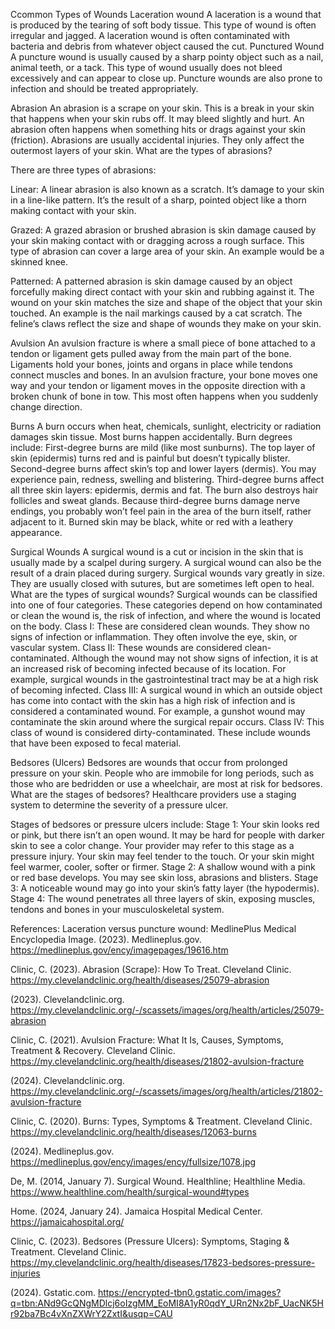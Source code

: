 Ccommon Types of Wounds
Laceration wound
A laceration is a wound that is produced by the tearing of soft body tissue. This type of wound is often irregular and jagged. A laceration wound is often contaminated with bacteria and debris from whatever object caused the cut.
Punctured Wound
A puncture wound is usually caused by a sharp pointy object such as a nail, animal teeth, or a tack. This type of wound usually does not bleed excessively and can appear to close up. Puncture wounds are also prone to infection and should be treated appropriately.


Abrasion
An abrasion is a scrape on your skin. This is a break in your skin that happens when your skin rubs off. It may bleed slightly and hurt. An abrasion often happens when something hits or drags against your skin (friction). Abrasions are usually accidental injuries. They only affect the outermost layers of your skin.
What are the types of abrasions?

There are three types of abrasions:

Linear: A linear abrasion is also known as a scratch. It’s damage to your skin in a line-like pattern. It’s the result of a sharp, pointed object like a thorn making contact with your skin.

Grazed: A grazed abrasion or brushed abrasion is skin damage caused by your skin making contact with or dragging across a rough surface. This type of abrasion can cover a large area of your skin. An example would be a skinned knee.

Patterned: A patterned abrasion is skin damage caused by an object forcefully making direct contact with your skin and rubbing against it. The wound on your skin matches the size and shape of the object that your skin touched. An example is the nail markings caused by a cat scratch. The feline’s claws reflect the size and shape of wounds they make on your skin.



Avulsion
An avulsion fracture is where a small piece of bone attached to a tendon or ligament gets pulled away from the main part of the bone. Ligaments hold your bones, joints and organs in place while tendons connect muscles and bones. In an avulsion fracture, your bone moves one way and your tendon or ligament moves in the opposite direction with a broken chunk of bone in tow. This most often happens when you suddenly change direction.


Burns
A burn occurs when heat, chemicals, sunlight, electricity or radiation damages skin tissue. Most burns happen accidentally.
Burn degrees include:
First-degree burns are mild (like most sunburns). The top layer of skin (epidermis) turns red and is painful but doesn’t typically blister.
Second-degree burns affect skin’s top and lower layers (dermis). You may experience pain, redness, swelling and blistering.
Third-degree burns affect all three skin layers: epidermis, dermis and fat. The burn also destroys hair follicles and sweat glands. Because third-degree burns damage nerve endings, you probably won’t feel pain in the area of the burn itself, rather adjacent to it. Burned skin may be black, white or red with a leathery appearance.


Surgical Wounds
A surgical wound is a cut or incision in the skin that is usually made by a scalpel during surgery. A surgical wound can also be the result of a drain placed during surgery. Surgical wounds vary greatly in size. They are usually closed with sutures, but are sometimes left open to heal.
What are the types of surgical wounds?
Surgical wounds can be classified into one of four categories. These categories depend on how contaminated or clean the wound is, the risk of infection, and where the wound is located on the body.
Class I: These are considered clean wounds. They show no signs of infection or inflammation. They often involve the eye, skin, or vascular system.
Class II: These wounds are considered clean-contaminated. Although the wound may not show signs of infection, it is at an increased risk of becoming infected because of its location. For example, surgical wounds in the gastrointestinal tract may be at a high risk of becoming infected.
Class III: A surgical wound in which an outside object has come into contact with the skin has a high risk of infection and is considered a contaminated wound. For example, a gunshot wound may contaminate the skin around where the surgical repair occurs.
Class IV: This class of wound is considered dirty-contaminated. These include wounds that have been exposed to fecal material.


Bedsores (Ulcers)
Bedsores are wounds that occur from prolonged pressure on your skin. People who are immobile for long periods, such as those who are bedridden or use a wheelchair, are most at risk for bedsores.
What are the stages of bedsores? Healthcare providers use a staging system to determine the severity of a pressure ulcer.

Stages of bedsores or pressure ulcers include:
Stage 1: Your skin looks red or pink, but there isn’t an open wound. It may be hard for people with darker skin to see a color change. Your provider may refer to this stage as a pressure injury. Your skin may feel tender to the touch. Or your skin might feel warmer, cooler, softer or firmer.
Stage 2: A shallow wound with a pink or red base develops. You may see skin loss, abrasions and blisters.
Stage 3: A noticeable wound may go into your skin’s fatty layer (the hypodermis).
Stage 4: The wound penetrates all three layers of skin, exposing muscles, tendons and bones in your musculoskeletal system.


References:
Laceration versus puncture wound: MedlinePlus Medical Encyclopedia Image. (2023). Medlineplus.gov. https://medlineplus.gov/ency/imagepages/19616.htm

Clinic, C. (2023). Abrasion (Scrape): How To Treat. Cleveland Clinic. https://my.clevelandclinic.org/health/diseases/25079-abrasion

(2023). Clevelandclinic.org. https://my.clevelandclinic.org/-/scassets/images/org/health/articles/25079-abrasion

Clinic, C. (2021). Avulsion Fracture: What It Is, Causes, Symptoms, Treatment & Recovery. Cleveland Clinic. https://my.clevelandclinic.org/health/diseases/21802-avulsion-fracture

(2024). Clevelandclinic.org. https://my.clevelandclinic.org/-/scassets/images/org/health/articles/21802-avulsion-fracture

Clinic, C. (2020). Burns: Types, Symptoms & Treatment. Cleveland Clinic. https://my.clevelandclinic.org/health/diseases/12063-burns

(2024). Medlineplus.gov. https://medlineplus.gov/ency/images/ency/fullsize/1078.jpg

De, M. (2014, January 7). Surgical Wound. Healthline; Healthline Media. https://www.healthline.com/health/surgical-wound#types

Home. (2024, January 24). Jamaica Hospital Medical Center. https://jamaicahospital.org/

Clinic, C. (2023). Bedsores (Pressure Ulcers): Symptoms, Staging & Treatment. Cleveland Clinic. https://my.clevelandclinic.org/health/diseases/17823-bedsores-pressure-injuries ‌

(2024). Gstatic.com. https://encrypted-tbn0.gstatic.com/images?q=tbn:ANd9GcQNgMDlcj6oIzgMM_EoMI8A1yR0qdY_URn2Nx2bF_UacNK5Hr92ba7Bc4vXnZXWrY2ZxtI&usqp=CAU ‌
